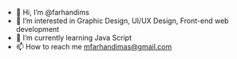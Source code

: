 - 👋 Hi, I’m @farhandims
- 👀 I’m interested in Graphic Design, UI/UX Design, Front-end web development
- 🌱 I’m currently learning Java Script
- 📫 How to reach me mfarhandimas@gmail.com

<!---
farhandims/farhandims is a ✨ special ✨ repository because its `README.md` (this file) appears on your GitHub profile.
You can click the Preview link to take a look at your changes.
--->
